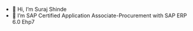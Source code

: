 - 👋 Hi, I’m Suraj Shinde 
- 👀 I’m SAP Certified Application Associate-Procurement with SAP ERP 6.0 Ehp7 

<!---
suraj22898/suraj22898 is a ✨ special ✨ repository because its `README.md` (this file) appears on your GitHub profile.
You can click the Preview link to take a look at your changes.
--->
